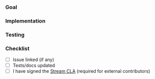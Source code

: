 ### Goal

### Implementation

### Testing

### Checklist
- [ ] Issue linked (if any)
- [ ] Tests/docs updated
- [ ] I have signed the [Stream CLA](https://docs.google.com/forms/d/e/1FAIpQLScFKsKkAJI7mhCr7K9rEIOpqIDThrWxuvxnwUq2XkHyG154vQ/viewform) (required for external contributors)
